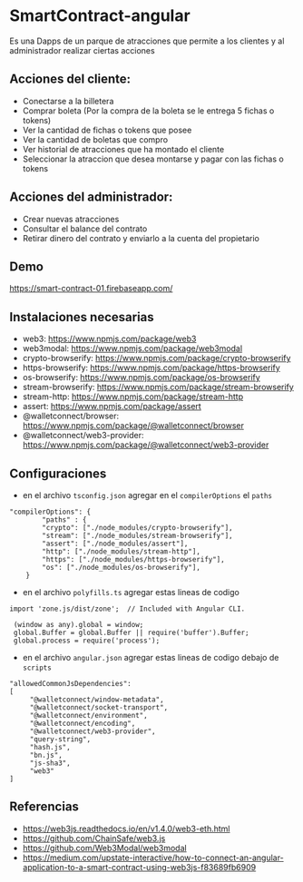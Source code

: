 # SmartContract-angular
Es una Dapps de un parque de atracciones que permite a los clientes y al administrador realizar ciertas acciones

## Acciones del cliente:
- Conectarse a la billetera
- Comprar boleta (Por la compra de la boleta se le entrega 5 fichas o tokens)
- Ver la cantidad de fichas o tokens que posee
- Ver la cantidad de boletas que compro
- Ver historial de atracciones que ha montado el cliente
- Seleccionar la atraccion que desea montarse y pagar con las fichas o tokens

## Acciones del administrador:
- Crear nuevas atracciones
- Consultar el balance del contrato
- Retirar dinero del contrato y enviarlo a la cuenta del propietario

## Demo
https://smart-contract-01.firebaseapp.com/

## Instalaciones necesarias
- web3: https://www.npmjs.com/package/web3
- web3modal: https://www.npmjs.com/package/web3modal
- crypto-browserify: https://www.npmjs.com/package/crypto-browserify
- https-browserify: https://www.npmjs.com/package/https-browserify
- os-browserify: https://www.npmjs.com/package/os-browserify
- stream-browserify: https://www.npmjs.com/package/stream-browserify
- stream-http: https://www.npmjs.com/package/stream-http
- assert: https://www.npmjs.com/package/assert
- @walletconnect/browser: https://www.npmjs.com/package/@walletconnect/browser
- @walletconnect/web3-provider: https://www.npmjs.com/package/@walletconnect/web3-provider

## Configuraciones
- en el archivo ```tsconfig.json``` agregar en el ```compilerOptions``` el ```paths```
```
"compilerOptions": {
        "paths" : {
        "crypto": ["./node_modules/crypto-browserify"],
        "stream": ["./node_modules/stream-browserify"],
        "assert": ["./node_modules/assert"],
        "http": ["./node_modules/stream-http"],
        "https": ["./node_modules/https-browserify"],
        "os": ["./node_modules/os-browserify"],
    }
 ```
 - en el archivo ```polyfills.ts``` agregar estas lineas de codigo
 ```
 import 'zone.js/dist/zone';  // Included with Angular CLI.
 
  (window as any).global = window;
  global.Buffer = global.Buffer || require('buffer').Buffer;
  global.process = require('process');
```
 - en el archivo ```angular.json``` agregar estas lineas de codigo debajo de ```scripts```
 ```
 "allowedCommonJsDependencies": 
 [
      "@walletconnect/window-metadata",
      "@walletconnect/socket-transport",
      "@walletconnect/environment",
      "@walletconnect/encoding",
      "@walletconnect/web3-provider",
      "query-string",
      "hash.js",
      "bn.js",
      "js-sha3",
      "web3"
 ]
 ```

## Referencias
- https://web3js.readthedocs.io/en/v1.4.0/web3-eth.html
- https://github.com/ChainSafe/web3.js
- https://github.com/Web3Modal/web3modal
- https://medium.com/upstate-interactive/how-to-connect-an-angular-application-to-a-smart-contract-using-web3js-f83689fb6909

